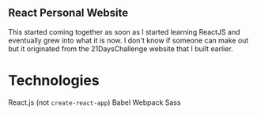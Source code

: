 ## React Personal Website
This started coming together as soon as I started learning ReactJS and eventually grew into what it is now. I don't know if someone can make out but it originated from the 21DaysChallenge website that I built earlier.

# Technologies
React.js (not `create-react-app`)
Babel
Webpack
Sass
